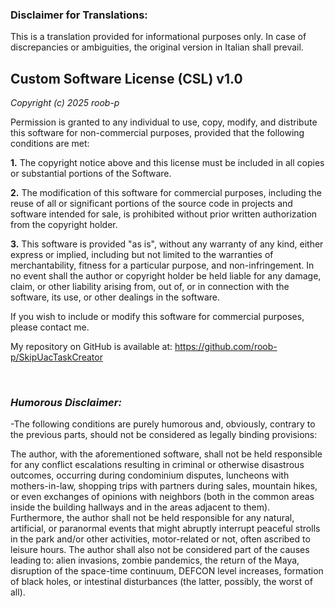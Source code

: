 ### **Disclaimer for Translations:**
This is a translation provided for informational purposes only. In case of discrepancies or ambiguities, the original version in Italian shall prevail.

## **Custom Software License (CSL) v1.0**

*Copyright (c) 2025 roob-p*

Permission is granted to any individual to use, copy, modify, and distribute this software for non-commercial purposes, provided that the following conditions are met:

**1.** The copyright notice above and this license must be included in all copies or substantial portions of the Software.

**2.** The modification of this software for commercial purposes, including the reuse of all or significant portions of the source code in projects and software intended for sale, is prohibited without prior written authorization from the copyright holder.

**3.** This software is provided "as is", without any warranty of any kind, either express or implied, including but not limited to the warranties of merchantability, fitness for a particular purpose, and non-infringement. In no event shall the author or copyright holder be held liable for any damage, claim, or other liability arising from, out of, or in connection with the software, its use, or other dealings in the software.

If you wish to include or modify this software for commercial purposes, please contact me.

My repository on GitHub is available at: https://github.com/roob-p/SkipUacTaskCreator

</br>

### *Humorous Disclaimer:*
-The following conditions are purely humorous and, obviously, contrary to the previous parts, should not be considered as legally binding provisions:

The author, with the aforementioned software, shall not be held responsible for any conflict escalations resulting in criminal or otherwise disastrous outcomes, occurring during condominium disputes, luncheons with mothers-in-law, shopping trips with partners during sales, mountain hikes, or even exchanges of opinions with neighbors (both in the common areas inside the building hallways and in the areas adjacent to them). Furthermore, the author shall not be held responsible for any natural, artificial, or paranormal events that might abruptly interrupt peaceful strolls in the park and/or other activities, motor-related or not, often ascribed to leisure hours. The author shall also not be considered part of the causes leading to: alien invasions, zombie pandemics, the return of the Maya, disruption of the space-time continuum, DEFCON level increases, formation of black holes, or intestinal disturbances (the latter, possibly, the worst of all).
